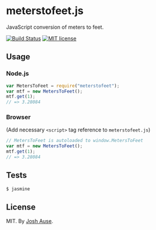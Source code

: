 # meterstofeet.js

JavaScript conversion of meters to feet.

[![Build Status](https://travis-ci.org/joshause/meterstofeet.svg?branch=master)](https://travis-ci.org/joshause/meterstofeet)
[![MIT license](http://img.shields.io/badge/license-MIT-brightgreen.svg)](http://opensource.org/licenses/MIT)

## Usage

### Node.js

```js
var MetersToFeet = require("meterstofeet");
var mtf = new MetersToFeet();
mtf.get(1);
// => 3.28084
```

### Browser

(Add necessary `<script>` tag reference to `meterstofeet.js`)

```js
// MetersToFeet is autoloaded to window.MetersToFeet
var mtf = new MetersToFeet();
mtf.get(1);
// => 3.28084
```

## Tests

```bash
$ jasmine
```

## License

MIT. By [Josh Ause](http://www.github.com/joshause).
